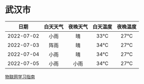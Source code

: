 # 武汉市
|日期|白天天气|夜晚天气|白天温度|夜晚温度|
|:--:|:--:|:--:|:--:|:--:|
|2022-07-02|小雨|晴|33℃|27℃|
|2022-07-03|阵雨|晴|34℃|27℃|
|2022-07-04|小雨|晴|34℃|27℃|
|2022-07-05|小雨|小雨|34℃|27℃|
 
[物联网学习指南](http://doc.lziqi.top/IoT)
